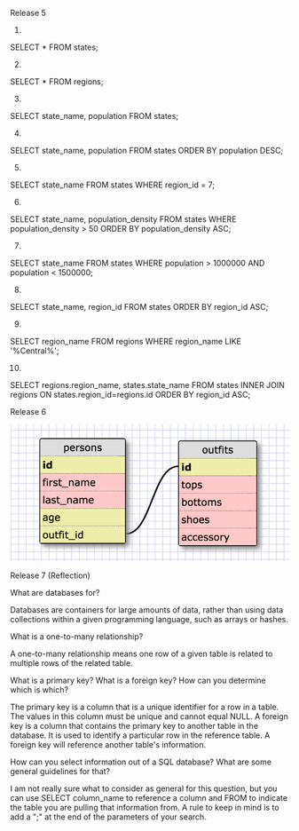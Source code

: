 Release 5

1.
SELECT * FROM states;

2. 
SELECT * FROM regions;

3.
SELECT state_name, population
FROM states;

4.
SELECT state_name, population
FROM states
ORDER BY population DESC;


5.
SELECT state_name
FROM states
WHERE region_id = 7;

6.
SELECT state_name, population_density
FROM states
WHERE population_density > 50
ORDER BY population_density ASC;

7.
SELECT state_name
FROM states
WHERE population > 1000000
AND population < 1500000;

8.
SELECT state_name, region_id
FROM states
ORDER BY region_id ASC;

9.
SELECT region_name
FROM regions
WHERE region_name LIKE '%Central%';

10.
SELECT regions.region_name, states.state_name
FROM states
INNER JOIN regions
ON states.region_id=regions.id
ORDER BY region_id ASC;

Release 6

![Alt text](my_schema.png?raw=true)

Release 7 (Reflection)

What are databases for?

Databases are containers for large amounts of data, rather than using data collections within a given programming language, such as arrays or hashes.

What is a one-to-many relationship?

A one-to-many relationship means one row of a given table is related to multiple rows of the related table.

What is a primary key? What is a foreign key? How can you determine which is which?

The primary key is a column that is a unique identifier for a row in a table. The values in this column must be unique and cannot equal NULL. A foreign key is a column that contains the primary key to another table in the database. It is used to identify a particular row in the reference table. A foreign key will reference another table's information.

How can you select information out of a SQL database? What are some general guidelines for that?

I am not really sure what to consider as general for this question, but you can use SELECT column_name to reference a column and FROM to indicate the table you are pulling that information from. A rule to keep in mind is to add a ";" at the end of the parameters of your search.